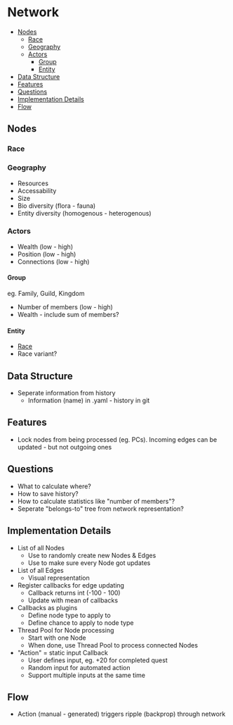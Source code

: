 Network
===

<!-- MarkdownTOC -->

- [Nodes](#nodes)
	- [Race](#race)
	- [Geography](#geography)
	- [Actors](#actors)
		- [Group](#group)
		- [Entity](#entity)
- [Data Structure](#data-structure)
- [Features](#features)
- [Questions](#questions)
- [Implementation Details](#implementation-details)
- [Flow](#flow)

<!-- /MarkdownTOC -->


<a id="nodes"></a>
## Nodes

<a id="race"></a>
### Race

<a id="geography"></a>
### Geography
- Resources
- Accessability
- Size
- Bio diversity (flora - fauna)
- Entity diversity (homogenous - heterogenous)

<a id="actors"></a>
### Actors
- Wealth (low - high)
- Position  (low - high)
- Connections (low - high)

<a id="group"></a>
#### Group
eg. Family, Guild, Kingdom

- Number of members (low - high)
- Wealth - include sum of members?

<a id="entity"></a>
#### Entity
- [Race](#race)
- Race variant?

<a id="data-structure"></a>
## Data Structure
- Seperate information from history
	- Information (name) in .yaml - history in git

<a id="features"></a>
## Features
- Lock nodes from being processed (eg. PCs). Incoming edges can be updated - but not outgoing ones

<a id="questions"></a>
## Questions
- What to calculate where?
- How to save history?
- How to calculate statistics like "number of members"?
- Seperate "belongs-to" tree from network representation?


<a id="implementation-details"></a>
## Implementation Details
- List of all Nodes
	- Use to randomly create new Nodes & Edges
	- Use to make sure every Node got updates  
- List of all Edges
	- Visual representation
- Register callbacks for edge updating
	- Callback returns int (-100 - 100)
	- Update with mean of callbacks
- Callbacks as plugins
	- Define node type to apply to
	- Define chance to apply to node type
- Thread Pool for Node processing
	- Start with one Node
	- When done, use Thread Pool to process connected Nodes
- "Action" = static input Callback
	- User defines input, eg. +20 for completed quest
	- Random input for automated action
	- Support multiple inputs at the same time


<a id="flow"></a>
## Flow
- Action (manual - generated) triggers ripple (backprop) through network
